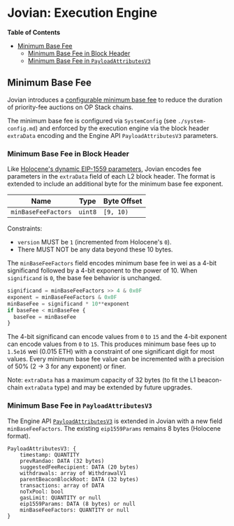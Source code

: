 # Jovian: Execution Engine

<!-- START doctoc generated TOC please keep comment here to allow auto update -->
<!-- DON'T EDIT THIS SECTION, INSTEAD RE-RUN doctoc TO UPDATE -->
**Table of Contents**

- [Minimum Base Fee](#minimum-base-fee)
  - [Minimum Base Fee in Block Header](#minimum-base-fee-in-block-header)
  - [Minimum Base Fee in `PayloadAttributesV3`](#minimum-base-fee-in-payloadattributesv3)

<!-- END doctoc generated TOC please keep comment here to allow auto update -->

## Minimum Base Fee

Jovian introduces a
[configurable minimum base fee](https://github.com/ethereum-optimism/design-docs/blob/main/protocol/minimum-base-fee.md)
to reduce the duration of priority-fee auctions on OP Stack chains.

The minimum base fee is configured via `SystemConfig` (see `./system-config.md`) and enforced by the execution engine
via the block header `extraData` encoding and the Engine API `PayloadAttributesV3` parameters.

### Minimum Base Fee in Block Header

Like [Holocene's dynamic EIP-1559 parameters](../holocene/exec-engine.md#dynamic-eip-1559-parameters), Jovian encodes
fee parameters in the `extraData` field of each L2 block header. The format is extended to include an additional byte
for the minimum base fee exponent.

| Name                | Type               | Byte Offset |
| ------------------- | ------------------ | ----------- |
| `minBaseFeeFactors` | `uint8`            | `[9, 10)`   |

Constraints:

- `version` MUST be `1` (incremented from Holocene's `0`).
- There MUST NOT be any data beyond these 10 bytes.

The `minBaseFeeFactors` field encodes minimum base fee in wei as a 4-bit significand followed by a
4-bit exponent to the power of 10. When `significand` is `0`, the base fee behavior is unchanged.

```javascript
significand = minBaseFeeFactors >> 4 & 0x0F
exponent = minBaseFeeFactors & 0x0F
minBaseFee = significand * 10**exponent
if baseFee < minBaseFee {
  baseFee = minBaseFee
}
```

The 4-bit significand can encode values from `0` to `15` and the 4-bit exponent can encode values
from `0` to `15`. This produces minimum base fees up to `1.5e16` wei (0.015 ETH) with a constraint
of one significant digit for most values. Every minimum base fee value can be incremented with a
precision of 50% (2 -> 3 for any exponent) or finer.

Note: `extraData` has a maximum capacity of 32 bytes (to fit the L1 beacon-chain `extraData` type) and may be
extended by future upgrades.

### Minimum Base Fee in `PayloadAttributesV3`

The Engine API [`PayloadAttributesV3`](../exec-engine.md#extended-payloadattributesv3) is extended in Jovian with a new
field `minBaseFeeFactors`. The existing `eip1559Params` remains 8 bytes (Holocene format).

```text
PayloadAttributesV3: {
    timestamp: QUANTITY
    prevRandao: DATA (32 bytes)
    suggestedFeeRecipient: DATA (20 bytes)
    withdrawals: array of WithdrawalV1
    parentBeaconBlockRoot: DATA (32 bytes)
    transactions: array of DATA
    noTxPool: bool
    gasLimit: QUANTITY or null
    eip1559Params: DATA (8 bytes) or null
    minBaseFeeFactors: QUANTITY or null
}
```
